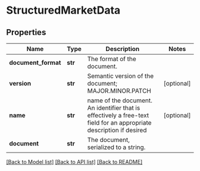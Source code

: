 # StructuredMarketData

## Properties
Name | Type | Description | Notes
------------ | ------------- | ------------- | -------------
**document_format** | **str** | The format of the document. | 
**version** | **str** | Semantic version of the document; MAJOR.MINOR.PATCH | [optional] 
**name** | **str** | name of the document. An identifier that is effectively a free-text field for an appropriate description if desired | [optional] 
**document** | **str** | The document, serialized to a string. | 

[[Back to Model list]](../README.md#documentation-for-models) [[Back to API list]](../README.md#documentation-for-api-endpoints) [[Back to README]](../README.md)


